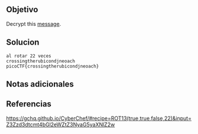 ## Objetivo
Decrypt this [message](https://jupiter.challenges.picoctf.org/static/7d707a443e95054dc4cf30b1d9522ef0/ciphertext).
## Solucion
```
al rotar 22 veces 
crossingtherubicondjneoach
picoCTF{crossingtherubicondjneoach}
```
## Notas adicionales

## Referencias
https://gchq.github.io/CyberChef/#recipe=ROT13(true,true,false,22)&input=Z3Zzd3dtcmt4bGl2eWZtZ3NyaG5yaXNlZ2w